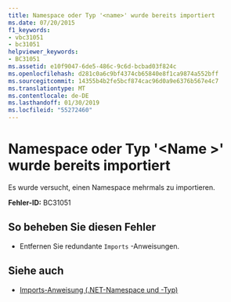 ```yaml
---
title: Namespace oder Typ '<name>' wurde bereits importiert
ms.date: 07/20/2015
f1_keywords:
- vbc31051
- bc31051
helpviewer_keywords:
- BC31051
ms.assetid: e10f9047-6de5-486c-9c6d-bcbad03f824c
ms.openlocfilehash: d281c0a6c9bf4374cb65840e8f1ca9874a552bff
ms.sourcegitcommit: 14355b4b2fe5bcf874cac96d0a9e6376b567e4c7
ms.translationtype: MT
ms.contentlocale: de-DE
ms.lasthandoff: 01/30/2019
ms.locfileid: "55272460"
---
```

# <a name="namespace-or-type-name-has-already-been-imported"></a>Namespace oder Typ '\<Name >' wurde bereits importiert
Es wurde versucht, einen Namespace mehrmals zu importieren.  
  
 **Fehler-ID:** BC31051  
  
## <a name="to-correct-this-error"></a>So beheben Sie diesen Fehler  
  
-   Entfernen Sie redundante `Imports` -Anweisungen.  
  
## <a name="see-also"></a>Siehe auch
- [Imports-Anweisung (.NET-Namespace und -Typ)](../../visual-basic/language-reference/statements/imports-statement-net-namespace-and-type.md)
